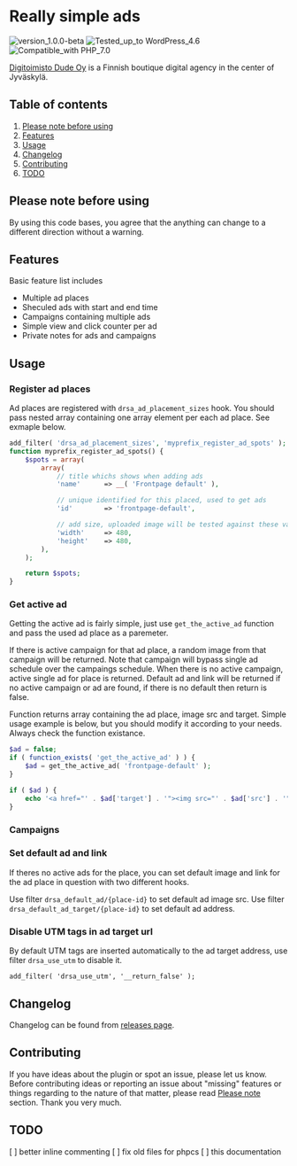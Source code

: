 # Really simple ads
![version_1.0.0-beta](https://img.shields.io/badge/Version-1.0.0--beta-orange.svg) ![Tested_up_to WordPress_4.6](https://img.shields.io/badge/Tested_up_to-WordPress_5.6-blue.svg?style=flat-square) ![Compatible_with PHP_7.0](https://img.shields.io/badge/Compatible_with-PHP_7.0-green.svg?style=flat-square)

[Digitoimisto Dude Oy](https://www.dude.fi) is a Finnish boutique digital agency in the center of Jyväskylä.

## Table of contents

1. [Please note before using](#please-note-before-using)
3. [Features](#features)
4. [Usage](#usage)
6. [Changelog](#hangelog)
7. [Contributing](#contributing)
8. [TODO](#TODO)

## Please note before using
By using this code bases, you agree that the anything can change to a different direction without a warning.

## Features
Basic feature list includes

- Multiple ad places
- Sheculed ads with start and end time
- Campaigns containing multiple ads
- Simple view and click counter per ad
- Private notes for ads and campaigns

## Usage

### Register ad places
Ad places are registered with `drsa_ad_placement_sizes` hook. You should pass nested array containing one array element per each ad place. See exmaple below.

```php
add_filter( 'drsa_ad_placement_sizes', 'myprefix_register_ad_spots' );
function myprefix_register_ad_spots() {
    $spots = array(
        array(
            // title whichs shows when adding ads
            'name'      => __( 'Frontpage default' ),

            // unique identified for this placed, used to get ads
            'id'        => 'frontpage-default',

            // add size, uploaded image will be tested against these values
            'width'     => 480,
            'height'    => 480,
        ),
    );

    return $spots;
}
```

### Get active ad
Getting the active ad is fairly simple, just use `get_the_active_ad` function and pass the used ad place as a paremeter.

If there is active campaign for that ad place, a random image from that campaign will be returned. Note that campaign will bypass single ad schedule over the campaings schedule. When there is no active campaign, active single ad for place is returned. Default ad and link will be returned if no active campaign or ad are found, if there is no default then return is false.

Function returns array containing the ad place, image src and target. Simple usage example is below, but you should modify it according to your needs. Always check the function existance.

```php
$ad = false;
if ( function_exists( 'get_the_active_ad' ) ) {
    $ad = get_the_active_ad( 'frontpage-default' );
}

if ( $ad ) {
    echo '<a href="' . $ad['target'] . '"><img src="' . $ad['src'] . '" class="ad ad-place-' . $ad['place'] . '"/></a>';
}
```

### Campaigns

### Set default ad and link
If theres no active ads for the place, you can set default image and link for the ad place in question with two different hooks.

Use filter `drsa_default_ad/{place-id}` to set default ad image src.
Use filter `drsa_default_ad_target/{place-id}` to set default ad address.

### Disable UTM tags in ad target url
By default UTM tags are inserted automatically to the ad target address, use filter `drsa_use_utm` to disable it.

`add_filter( 'drsa_use_utm', '__return_false' );`

## Changelog

Changelog can be found from [releases page](https://github.com/digitoimistodude/air-helper/releases).

## Contributing

If you have ideas about the plugin or spot an issue, please let us know. Before contributing ideas or reporting an issue about "missing" features or things regarding to the nature of that matter, please read [Please note](#please-note-before-using) section. Thank you very much.

## TODO

[ ] better inline commenting
[ ] fix old files for phpcs
[ ] this documentation
